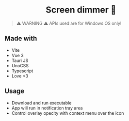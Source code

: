 <h1 align="center"> Screen dimmer 🌙 </h1>

> ⚠️ WARNING ⚠️ APIs used are for Windows OS only!

## Made with

- Vite
- Vue 3
- Tauri JS
- UnoCSS
- Typescript
- Love <3

## Usage

- Download and run executable
- App will run in notification tray area
- Control overlay opecity with context menu over the icon